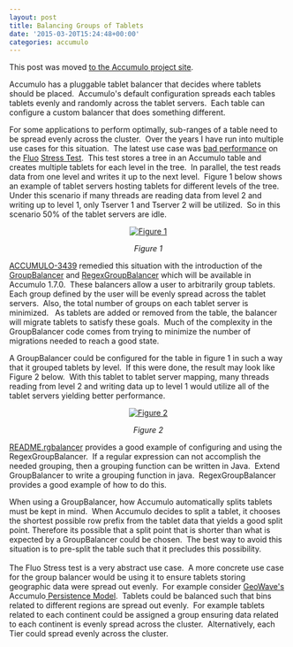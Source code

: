 ```yaml
---
layout: post
title: Balancing Groups of Tablets
date: '2015-03-20T15:24:48+00:00'
categories: accumulo
---
```

<p>This post was moved <a href="https://accumulo.apache.org/blog/2015/03/20/balancing-groups-of-tablets.html" title="Updated location">to the Accumulo project site</a>. <br /></p> 
  <p>Accumulo has a pluggable tablet balancer that decides where tablets should be placed.&nbsp; Accumulo's default configuration spreads each tables tablets evenly and randomly across the tablet servers.&nbsp; Each table can configure a custom balancer that does something different.</p> 
  <p>For some applications to perform optimally, sub-ranges of a table need to be spread evenly across the cluster.&nbsp; Over the years I have run into multiple use cases for this situation.&nbsp; The latest use case was <a href="https://github.com/fluo-io/fluo/issues/361">bad performance</a> on the <a href="http://fluo.io">Fluo</a> <a href="https://github.com/fluo-io/fluo-stress">Stress Test</a>.&nbsp; This test stores a tree in an Accumulo table and creates multiple tablets for each level in the tree.&nbsp; In parallel, the test reads data from one level and writes it up to the next level.&nbsp; Figure 1 below shows an example of tablet servers hosting tablets for different levels of the tree.&nbsp; Under this scenario if many threads are reading data from level 2 and writing up to level 1, only Tserver 1 and Tserver 2 will be utilized.&nbsp; So in this scenario 50% of the tablet servers are idle.</p> 
  <div align="center"> 
    <p><a href="https://blogs.apache.org/accumulo/mediaresource/265a0395-e163-4123-a753-a5d264d84f3f"><img alt="Figure 1" src="https://blogs.apache.org/accumulo/mediaresource/265a0395-e163-4123-a753-a5d264d84f3f" /></a></p> 
    <p><em>Figure 1</em><br /></p> 
  </div> 
  <p><a href="https://issues.apache.org/jira/browse/ACCUMULO-3439">ACCUMULO-3439</a> remedied this situation with the introduction of the<a href="https://git-wip-us.apache.org/repos/asf?p=accumulo.git;a=blob;f=server/base/src/main/java/org/apache/accumulo/server/master/balancer/GroupBalancer.java;hb=b0815affade66ab04ca27b6fc3abaac400097469"> GroupBalancer</a> and <a href="https://git-wip-us.apache.org/repos/asf?p=accumulo.git;a=blob;f=server/base/src/main/java/org/apache/accumulo/server/master/balancer/RegexGroupBalancer.java;hb=51fbfaf0a52dc89e8294c86c30164fb94c9f644c">RegexGroupBalancer</a> which will be available in Accumulo 1.7.0.&nbsp; These balancers allow a user to arbitrarily group tablets.&nbsp; Each group defined by the user will be evenly spread across the tablet servers.&nbsp; Also, the total number of groups on each tablet server is minimized.&nbsp;&nbsp; As tablets are added or removed from the table, the balancer will migrate tablets to satisfy these goals.&nbsp; Much of the complexity in the GroupBalancer code comes from trying to minimize the number of migrations needed to reach a good state.</p> 
  <p>A GroupBalancer could be configured for the table in figure 1 in such a way that it grouped tablets by level.&nbsp; If this were done, the result may look like Figure 2 below.&nbsp; With this tablet to tablet server mapping, many threads reading from level 2 and writing data up to level 1 would utilize all of the tablet servers yielding better performance. <br /></p> 
  <p align="center"><a href="https://blogs.apache.org/accumulo/mediaresource/dbf9933e-efa3-428a-857e-96d2a28de4d5"><img src="https://blogs.apache.org/accumulo/mediaresource/dbf9933e-efa3-428a-857e-96d2a28de4d5" alt="Figure 2" /></a></p> 
  <p align="center"><em>Figure 2</em><br /></p> 
  <p><a href="https://git-wip-us.apache.org/repos/asf?p=accumulo.git;a=blob;f=docs/src/main/resources/examples/README.rgbalancer;hb=51fbfaf0a52dc89e8294c86c30164fb94c9f644c">README.rgbalancer</a> provides a good example of configuring and using the RegexGroupBalancer.&nbsp; If a regular expression can not accomplish the needed grouping, then a grouping function can be written in Java.&nbsp; Extend GroupBalancer to write a grouping function in java.&nbsp; RegexGroupBalancer provides a good example of how to do this.</p> 
  <p>When using a GroupBalancer, how Accumulo automatically splits tablets must be kept in mind.&nbsp; When Accumulo decides to split a tablet, it chooses the shortest possible row prefix from the tablet data that yields a good split point. Therefore its possible that a split point that is shorter than what is expected by a GroupBalancer could be chosen.&nbsp; The best way to avoid this situation is to pre-split the table such that it precludes this possibility.<br /><br />The Fluo Stress test is a very abstract use case.&nbsp; A more concrete use case for the group balancer would be using it to ensure tablets storing geographic data were spread out evenly.&nbsp; For example consider <a href="https://ngageoint.github.io/geowave/">GeoWave's</a> Accumulo<a href="http://ngageoint.github.io/geowave/documentation.html#architecture-accumulo"> Persistence Model</a>.&nbsp; Tablets could be balanced such that bins related to different regions are spread out evenly.&nbsp; For example tablets related to each continent could be assigned a group ensuring data related to each continent is evenly spread across the cluster.&nbsp; Alternatively, each Tier could spread evenly across the cluster.&nbsp;&nbsp; <br /></p><a href="ttps://git-wip-us.apache.org/repos/asf?p=accumulo.git;&lt;span%20id="></a>

